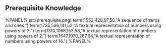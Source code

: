 ## Prerequisite Knowledge

%PANEL%
src(prerequisite.png)
term(1553,428,97,58,"A sequence of zeros and ones.")
term(1735,536,141,52,"A textual representation of numbers using powers of 2.")
term(1310,1068,153,58,"A textual representation of numbers using powers of 2.")
term(1547,1070,267,64,"A textual representation of numbers using powers of 16.")
%PANEL%